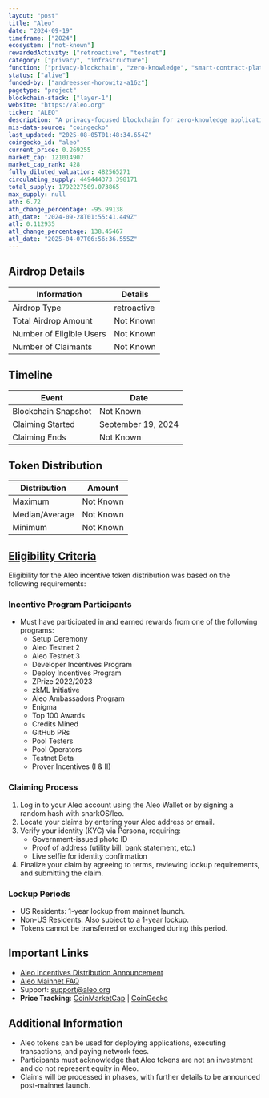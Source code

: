 ```yaml
---
layout: "post"
title: "Aleo"
date: "2024-09-19"
timeframe: ["2024"]
ecosystem: ["not-known"]
rewardedActivity: ["retroactive", "testnet"]
category: ["privacy", "infrastructure"]
function: ["privacy-blockchain", "zero-knowledge", "smart-contract-platform", "blockchain"]
status: ["alive"]
funded-by: ["andreessen-horowitz-a16z"]
pagetype: "project"
blockchain-stack: ["layer-1"]
website: "https://aleo.org"
ticker: "ALEO"
description: "A privacy-focused blockchain for zero-knowledge applications and decentralized computing."
mis-data-source: "coingecko"
last_updated: "2025-08-05T01:48:34.654Z"
coingecko_id: "aleo"
current_price: 0.269255
market_cap: 121014907
market_cap_rank: 428
fully_diluted_valuation: 482565271
circulating_supply: 449444373.398171
total_supply: 1792227509.073865
max_supply: null
ath: 6.72
ath_change_percentage: -95.99138
ath_date: "2024-09-28T01:55:41.449Z"
atl: 0.112935
atl_change_percentage: 138.45467
atl_date: "2025-04-07T06:56:36.555Z"
---
```


## Airdrop Details

| Information              | Details     |
| ------------------------ | ----------- |
| Airdrop Type             | retroactive |
| Total Airdrop Amount     | Not Known   |
| Number of Eligible Users | Not Known   |
| Number of Claimants      | Not Known   |

## Timeline

| Event               | Date               |
| ------------------- | ------------------ |
| Blockchain Snapshot | Not Known          |
| Claiming Started    | September 19, 2024 |
| Claiming Ends       | Not Known          |

## Token Distribution

| Distribution   | Amount    |
| -------------- | --------- |
| Maximum        | Not Known |
| Median/Average | Not Known |
| Minimum        | Not Known |

## [Eligibility Criteria](https://aleo.org/post/incentives-program-distribution/)

Eligibility for the Aleo incentive token distribution was based on the following requirements:

### Incentive Program Participants
- Must have participated in and earned rewards from one of the following programs:
  - Setup Ceremony
  - Aleo Testnet 2
  - Aleo Testnet 3
  - Developer Incentives Program
  - Deploy Incentives Program
  - ZPrize 2022/2023
  - zkML Initiative
  - Aleo Ambassadors Program
  - Enigma
  - Top 100 Awards
  - Credits Mined
  - GitHub PRs
  - Pool Testers
  - Pool Operators
  - Testnet Beta
  - Prover Incentives (I & II)

### Claiming Process
1. Log in to your Aleo account using the Aleo Wallet or by signing a random hash with snarkOS/leo.
2. Locate your claims by entering your Aleo address or email.
3. Verify your identity (KYC) via Persona, requiring:
   - Government-issued photo ID
   - Proof of address (utility bill, bank statement, etc.)
   - Live selfie for identity confirmation
4. Finalize your claim by agreeing to terms, reviewing lockup requirements, and submitting the claim.

### Lockup Periods
- US Residents: 1-year lockup from mainnet launch.
- Non-US Residents: Also subject to a 1-year lockup.
- Tokens cannot be transferred or exchanged during this period.

## Important Links

- [Aleo Incentives Distribution Announcement](https://aleo.org/post/incentives-program-distribution/)
- [Aleo Mainnet FAQ](https://aleo.org/post/aleo-mainnet-faq/)
- Support: [support@aleo.org](mailto:support@aleo.org)
- **Price Tracking**: [CoinMarketCap](https://coinmarketcap.com/currencies/aleo) | [CoinGecko](https://www.coingecko.com/en/coins/aleo)

## Additional Information

- Aleo tokens can be used for deploying applications, executing transactions, and paying network fees.
- Participants must acknowledge that Aleo tokens are not an investment and do not represent equity in Aleo.
- Claims will be processed in phases, with further details to be announced post-mainnet launch.